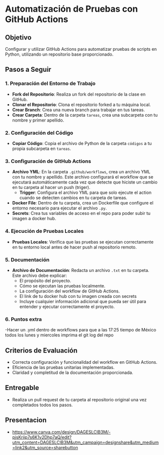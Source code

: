 # Automatización de Pruebas con GitHub Actions

## Objetivo
Configurar y utilizar GitHub Actions para automatizar pruebas de scripts en Python, utilizando un repositorio base proporcionado.

## Pasos a Seguir

### 1. Preparación del Entorno de Trabajo
- **Fork del Repositorio**: Realiza un fork del repositorio de la clase en GitHub.
- **Clonar el Repositorio**: Clona el repositorio forked a tu máquina local.
- **Crear Branch**: Crea una nueva branch para trabajar en tus tareas.
- **Crear Carpeta**: Dentro de la carpeta `tareas`, crea una subcarpeta con tu nombre y primer apellido.

### 2. Configuración del Código
- **Copiar Código**: Copia el archivo de Python de la carpeta `códigos` a tu propia subcarpeta en `tareas`.

### 3. Configuración de GitHub Actions
- **Archivo YML**: En la carpeta `.github/workflows`, crea un archivo YML con tu nombre y apellido. Este archivo configurará el workflow que se ejecutará automáticamente cada vez que detecte que hiciste un cambio en tu carpeta al hacer un push (triger).
  - **Trigger**: Configura el archivo YML para que solo ejecute el action cuando se detecten cambios en tu carpeta de tareas.
- **Docker File**: Dentro de tu carpeta, crea un Dockerfile que configure el entorno necesario para ejecutar el archivo `.py`.
- **Secrets**: Crea tus variables de acceso en el repo para poder subir tu imagen a docker hub.

### 4. Ejecución de Pruebas Locales
- **Pruebas Locales**: Verifica que las pruebas se ejecutan correctamente en tu entorno local antes de hacer push al repositorio remoto.

### 5. Documentación
- **Archivo de Documentación**: Redacta un archivo `.txt` en tu carpeta. Este archivo debe explicar:
  - El propósito del proyecto.
  - Cómo se ejecutan las pruebas localmente.
  - La configuración del workflow de GitHub Actions.
  - El link de tu docker hub con tu imagen creada con secrets
  - Incluye cualquier información adicional que pueda ser útil para entender y ejecutar correctamente el proyecto.

### 6. Puntos extra
-Hacer un .yml dentro de workflows para que a las 17:25 tiempo de México todos los lunes y miercoles imprima el git log del repo

## Criterios de Evaluación
- Correcta configuración y funcionalidad del workflow en GitHub Actions.
- Eficiencia de las pruebas unitarias implementadas.
- Claridad y completitud de la documentación proporcionada.

## Entregable
- Realiza un pull request de tu carpeta al repositorio original una vez completados todos los pasos.

## Presentacion
- https://www.canva.com/design/DAGESLCIB3M/-pjsKrjip7s6K1v2Dhp7aQ/edit?utm_content=DAGESLCIB3M&utm_campaign=designshare&utm_medium=link2&utm_source=sharebutton